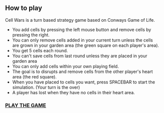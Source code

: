 ## How to play
Cell Wars is a turn based strategy game based on Conways Game of Life. 
- You add cells by pressing the left mouse button and remove cells by pressing the right. 
- You can only remove cells added in your current turn unless the cells are grown in your garden area (the green square on each player's area). 
- You get 5 cells each round.
- You can't save cells from last round unless they are placed in your garden area
- You can only add cells within your own playing field. 
- The goal is to disrupts and remove cells from the other player's heart area (the red square).
- When you have placed to cells you want, press SPACEBAR to start the simulation. (Your turn is the over)
- A player has lost when they have no cells in their heart area.

### [PLAY THE GAME](https://github.com/NilasRD/Cell-Wars/blob/master/Game%20of%20Life%20Wars/index.html)


